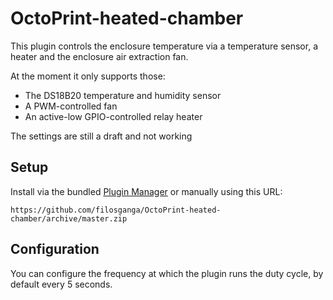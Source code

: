 # OctoPrint-heated-chamber

This plugin controls the enclosure temperature via a temperature sensor, a heater and the enclosure air extraction fan.

At the moment it only supports those:
* The DS18B20 temperature and humidity sensor
* A PWM-controlled fan
* An active-low GPIO-controlled relay heater

The settings are still a draft and not working 

## Setup

Install via the bundled [Plugin Manager](https://docs.octoprint.org/en/master/bundledplugins/pluginmanager.html)
or manually using this URL:

    https://github.com/filosganga/OctoPrint-heated-chamber/archive/master.zip

## Configuration

You can configure the frequency at which the plugin runs the duty cycle, by default every 5 seconds.
